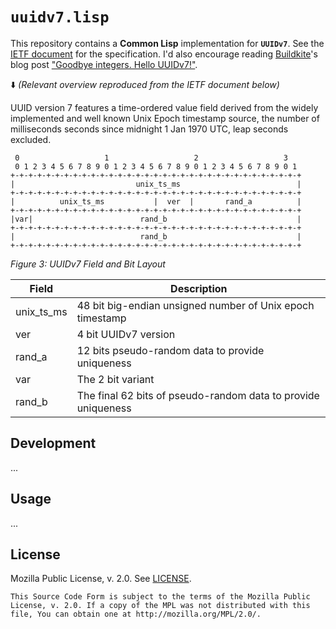 # `uuidv7.lisp`

This repository contains a **Common Lisp** implementation for **`UUIDv7`**. See the [IETF document](https://www.ietf.org/archive/id/draft-peabody-dispatch-new-uuid-format-04.html#name-uuid-version-7) for the specification. I'd also encourage reading [Buildkite](https://buildkite.com/)'s blog post ["Goodbye integers. Hello UUIDv7!"](https://buildkite.com/blog/goodbye-integers-hello-uuids).

⬇️ _(Relevant overview reproduced from the IETF document below)_

UUID version 7 features a time-ordered value field derived from the widely implemented and well known Unix Epoch timestamp source, the number of milliseconds seconds since midnight 1 Jan 1970 UTC, leap seconds excluded.

```
 0                   1                   2                   3
 0 1 2 3 4 5 6 7 8 9 0 1 2 3 4 5 6 7 8 9 0 1 2 3 4 5 6 7 8 9 0 1
+-+-+-+-+-+-+-+-+-+-+-+-+-+-+-+-+-+-+-+-+-+-+-+-+-+-+-+-+-+-+-+-+
|                           unix_ts_ms                          |
+-+-+-+-+-+-+-+-+-+-+-+-+-+-+-+-+-+-+-+-+-+-+-+-+-+-+-+-+-+-+-+-+
|          unix_ts_ms           |  ver  |       rand_a          |
+-+-+-+-+-+-+-+-+-+-+-+-+-+-+-+-+-+-+-+-+-+-+-+-+-+-+-+-+-+-+-+-+
|var|                        rand_b                             |
+-+-+-+-+-+-+-+-+-+-+-+-+-+-+-+-+-+-+-+-+-+-+-+-+-+-+-+-+-+-+-+-+
|                            rand_b                             |
+-+-+-+-+-+-+-+-+-+-+-+-+-+-+-+-+-+-+-+-+-+-+-+-+-+-+-+-+-+-+-+-+
```
_Figure 3: UUIDv7 Field and Bit Layout_

| Field      | Description |
|------------|-------------|
| unix_ts_ms | 48 bit big-endian unsigned number of Unix epoch timestamp |
| ver        | 4 bit UUIDv7 version |
| rand_a     | 12 bits pseudo-random data to provide uniqueness |
| var        | The 2 bit variant |
| rand_b     | The final 62 bits of pseudo-random data to provide uniqueness |

## Development

...

## Usage

...

## License

Mozilla Public License, v. 2.0. See [LICENSE](./LICENSE).

```
This Source Code Form is subject to the terms of the Mozilla Public
License, v. 2.0. If a copy of the MPL was not distributed with this
file, You can obtain one at http://mozilla.org/MPL/2.0/.
```
